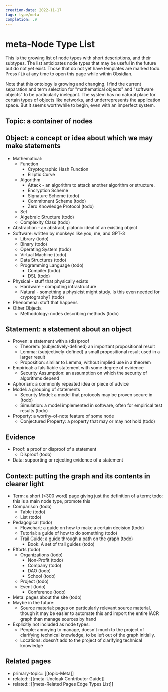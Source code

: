 ```yaml
---
creation-date: 2022-11-17
tags: type/meta
completion: .9
---
```

# meta-Node Type List
This is the growing list of node types with short descriptions, and their subtypes. The list anticipates node types that may be useful in the future but do not yet exist. Those that do not yet have templates are marked todo. Press `F10` at any time to open this page while within Obsidian.

Note that this ontology is growing and changing. I find the current separation and term selection for "mathematical objects" and "software objects" to be particularly inelegant. The system has no natural place for certain types of objects like networks, and underrepresents the application space. But it seems worthwhile to begin, even with an imperfect system.

##  Topic: a container of nodes

## Object: a concept or idea about which we may make statements
- Mathematical: 
    - Function
        - Cryptographic Hash Function
        - Elliptic Curve
    - Algorithm
        - Attack - an algorithm to attack another algorithm or structure.
        - Encryption Scheme
        - Signature Scheme (todo)
        - Commitment Scheme (todo)
        - Zero Knowledge Protocol (todo)
    - Set
    - Algebraic Structure (todo)
    - Complexity Class (todo)
- Abstraction - an abstract, platonic ideal of an existing object
- Software: written by monkeys like you, me, and GPT-3
    - Library (todo)
    - Binary (todo)
    - Operating System (todo)
    - Virtual Machine (todo)
    - Data Structures (todo)
    - Programming Language (todo)
        - Compiler (todo)
        - DSL (todo)
- Physical - stuff that physically exists 
    - Hardware - computing infrastructure 
    - Natural - something a physicist might study. Is this even needed for cryptography? (todo)
- Phenomena: stuff that happens 
- Other Objects
    - Methodology: nodes describing methods (todo)

## Statement: a statement about an object
- Proven: a statement with a (dis)proof
    - Theorem: (subjectively-defined) an important propositional result
    - Lemma: (subjectively-defined) a small propositional result used in a larger result
    - Proposition: similar to Lemma, without implied use in a theorem
- Empirical: a falsifiable statement with some degree of evidence
    - Security Assumption: an assumption on which the security of algorithms depend
- Aphorism: a commonly repeated idea or piece of advice
- Model: a grouping of statements
    - Security Model: a model that protocols may be proven secure in (todo)
    - Simulation: a model implemented in software, often for empirical test results (todo)
- Property: a worthy-of-note feature of some node
    - Conjectured Property: a property that may or may not hold (todo)

## Evidence
- Proof: a proof or disproof of a statement
    - Disproof (todo)
- Data: supporting or rejecting evidence of a statement

## Context: putting the graph and its contents in clearer light
- Term: a short (<300 word) page giving just the definition of a term; todo: this is a main node type, promote this
- Comparison (todo)
    - Table (todo)
    - List (todo)
- Pedagogical (todo)
    - Flowchart: a guide on how to make a certain decision (todo)
    - Tutorial: a guide of how to do something (todo)
    - Trail Guide: a guide through a path on the graph (todo)
        - Book: A set of trail guides (todo)
- Efforts (todo)
    - Organizations (todo)
        - Non-Profit (todo)
        - Company (todo)
        - DAO (todo)
        - School (todo)
    - Project (todo)
    - Event (todo)
        - Conference (todo)
- Meta: pages about the site (todo)
- Maybe in the future:
    - Source material: pages on particularly relevant source material, though it may be easier to automate this and import the entire IACR graph than manage sources by hand
- Explicitly not included as node types:
    - People: annoying to manage, doesn't much to the project of clarifying technical knowledge, to be left out of the graph initially.
    - Locations: doesn't add to the project of clarifying technical knowledge

## Related pages
- primary-topic:: [[topic-Meta]]
- related:: [[meta-Uncloak Contributor Guide]]
- related:: [[meta-Related Pages Edge Types List]]
